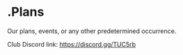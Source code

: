 # .Plans
Our plans, events, or any other predetermined occurrence.

Club Discord link: https://discord.gg/TUC5rb

